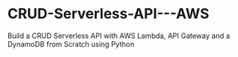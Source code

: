 # CRUD-Serverless-API---AWS
Build a CRUD Serverless API with AWS Lambda, API Gateway and a DynamoDB from Scratch using Python
